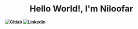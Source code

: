 <p>
  <h1 align="center"><b>Hello World!, I'm Niloofar</h1>
</p>

<p align="left">
<a href="https://gitlab.com/Nillrze"><img src="https://img.shields.io/badge/GitHub-000000?style=for-the-badge&logo=GitHub&logoColor=white" alt="Gitlab" /></a>
<a href="https://www.linkedin.com/in/niloofar-rezaei"><img src="https://img.shields.io/badge/<Badge Text>-<Background Color>?style=for-the-badge&logo=<Icon Name>&logoColor=<Logo Color>" alt="Linkedin" /></a>
</p>



<!--
**Nillrze/Nillrze** is a ✨ _special_ ✨ repository because its `README.md` (this file) appears on your GitHub profile.
![<Badge Name>](https://img.shields.io/badge/<Badge Text>-<Background Color>?style=for-the-badge&logo=<Icon Name>&logoColor=<Logo Color>)
![github](https://img.shields.io/badge/GitHub-000000?style=for-the-badge&logo=GitHub&logoColor=white)]


Here are some ideas to get you started:

- 🔭 I’m currently working on ...
- 🌱 I’m currently learning ...
- 👯 I’m looking to collaborate on ...
- 🤔 I’m looking for help with ...
- 💬 Ask me about ...
- 📫 How to reach me: ...
- 😄 Pronouns: ...
- ⚡ Fun fact: ...
-->
